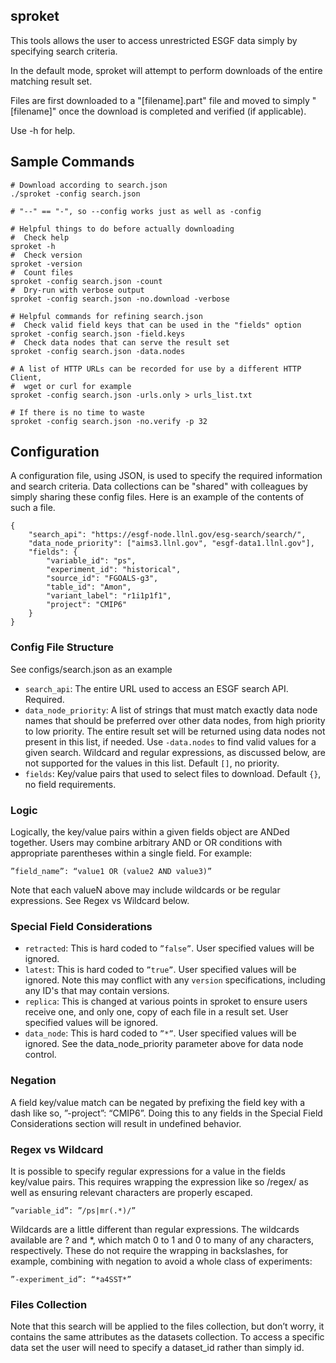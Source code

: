 ## sproket

This tools allows the user to access unrestricted ESGF data simply by specifying search criteria.

In the default mode, sproket will attempt to perform downloads of the entire matching result set.

Files are first downloaded to a "[filename].part" file and moved to simply "[filename]" once the download is completed and verified (if applicable).

Use -h for help.

## Sample Commands

    # Download according to search.json
    ./sproket -config search.json

    # "--" == "-", so --config works just as well as -config

    # Helpful things to do before actually downloading
    #  Check help
    sproket -h
    #  Check version
    sproket -version
    #  Count files
    sproket -config search.json -count
    #  Dry-run with verbose output
    sproket -config search.json -no.download -verbose

    # Helpful commands for refining search.json
    #  Check valid field keys that can be used in the "fields" option
    sproket -config search.json -field.keys
    #  Check data nodes that can serve the result set
    sproket -config search.json -data.nodes

    # A list of HTTP URLs can be recorded for use by a different HTTP Client, 
    #  wget or curl for example
    sproket -config search.json -urls.only > urls_list.txt

    # If there is no time to waste
    sproket -config search.json -no.verify -p 32

## Configuration

A configuration file, using JSON, is used to specify the required information and search criteria. Data collections can be "shared" with colleagues by simply sharing these config files. Here is an example of the contents of such a file.

    {
        "search_api": "https://esgf-node.llnl.gov/esg-search/search/",
        "data_node_priority": ["aims3.llnl.gov", "esgf-data1.llnl.gov"],
        "fields": {
            "variable_id": "ps",
            "experiment_id": "historical",
            "source_id": "FGOALS-g3",
            "table_id": "Amon",
            "variant_label": "r1i1p1f1",
            "project": "CMIP6"
        }
    }

###  Config File Structure
See configs/search.json as an example

* `search_api`: The entire URL used to access an ESGF search API. Required.
* `data_node_priority`: A list of strings that must match exactly data node names that should be preferred over other data nodes, from high priority to low priority. The entire result set will be returned using data nodes not present in this list, if needed. Use `-data.nodes` to find valid values for a given search. Wildcard and regular expressions, as discussed below, are not   supported for the values in this list.  Default `[]`, no priority.
* `fields`:  Key/value pairs that used to select files to download. Default `{}`, no field requirements.

###  Logic

Logically, the key/value pairs within a given fields object are ANDed together. Users may combine arbitrary AND or OR conditions with appropriate parentheses within a single field.
For example:

    ”field_name”: “value1 OR (value2 AND value3)”

Note that each valueN above may include wildcards or be regular expressions. See Regex vs Wildcard below.

###  Special Field Considerations
* `retracted`: This is hard coded to `”false”`. User specified values will be ignored.
* `latest`:  This is hard coded to `”true”`. User specified values will be ignored. Note this may conflict with any `version` specifications, including any ID's that may contain versions.
* `replica`: This is changed at various points in sproket to ensure users receive one, and only one, copy of each file in a result set. User specified values will be ignored.
* `data_node`: This is hard coded to `”*”`. User specified values will be ignored. See the data_node_priority parameter above for data node control.

###  Negation
A field key/value match can be negated by prefixing the field key with a dash like so, ”-project”: “CMIP6”. Doing this to any fields in the Special Field Considerations section will result in undefined behavior.

###  Regex vs Wildcard
It is possible to specify regular expressions for a value in the fields key/value pairs. This requires wrapping the expression like so /regex/ as well as ensuring relevant characters are properly escaped.

    ”variable_id”: ”/ps|mr(.*)/”

Wildcards are a little different than regular expressions. The wildcards available are ? and *, which match 0 to 1 and 0 to many of any characters, respectively. These do not require the wrapping in backslashes, for example, combining with negation to avoid a whole class of experiments:

    ”-experiment_id”: “*a4SST*”

###  Files Collection

Note that this search will be applied to the files collection, but don’t worry, it contains the same attributes as the datasets collection. To access a specific data set the user will need to specify a dataset_id rather than simply id.
